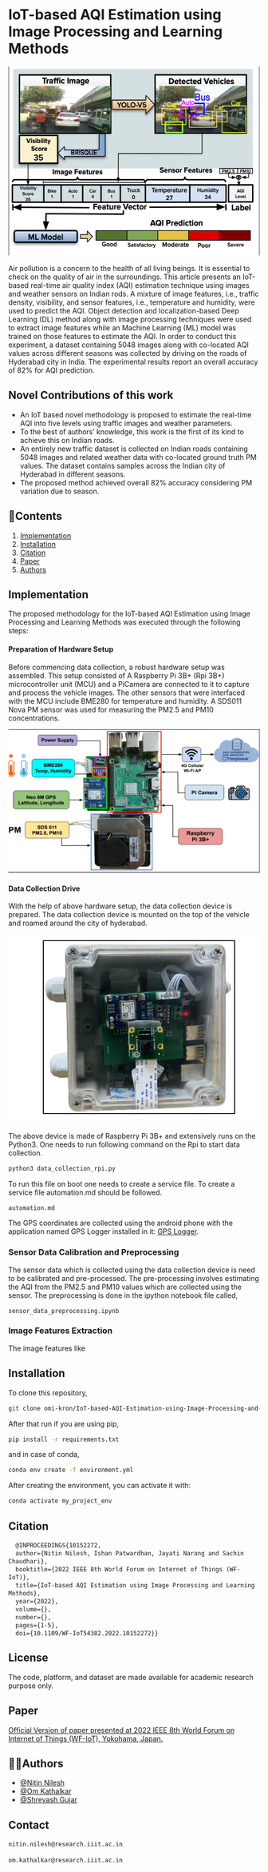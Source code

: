 
# IoT-based AQI Estimation using Image Processing and Learning Methods

![Algorithmic Pipeline](/algorithm_pipeline.png)

Air pollution is a concern to the health of all
living beings. It is essential to check on the quality of air in
the surroundings. This article presents an IoT-based real-time
air quality index (AQI) estimation technique using images and
weather sensors on Indian rods. A mixture of image features,
i.e., traffic density, visibility, and sensor features, i.e., temperature
and humidity, were used to predict the AQI. Object detection and
localization-based Deep Learning (DL) method along with image
processing techniques were used to extract image features while
an Machine Learning (ML) model was trained on those features
to estimate the AQI. In order to conduct this experiment, a
dataset containing 5048 images along with co-located AQI values
across different seasons was collected by driving on the roads
of Hyderabad city in India. The experimental results report an
overall accuracy of 82% for AQI prediction.


## Novel Contributions of this work

- An IoT based novel methodology is proposed to estimate the real-time AQI into five levels using traffic images and weather parameters. 
- To the best of authors’ knowledge, this work is the first of its kind to achieve this on Indian roads.
- An entirely new traffic dataset is collected on Indian roads containing 5048 images and related weather data with co-located ground truth PM values. The dataset contains samples across the Indian city of Hyderabad in different seasons.
- The proposed method achieved overall 82% accuracy considering PM variation due to season.


## 🌱Contents

1. [Implementation](#Implementation)
2. [Installation](#Installation)
3. [Citation](#Citation)
4. [Paper](#Paper)
5. [Authors](#Authors)
## Implementation

The proposed methodology for the IoT-based AQI Estimation using Image Processing and Learning Methods was executed through the following steps:

#### Preparation of Hardware Setup

Before commencing data collection, a robust hardware setup was assembled. This setup consisted of A Raspberry Pi 3B+ (Rpi 3B+) microcontroller unit (MCU) and a PiCamera are connected to it to capture and process the vehicle images. The other sensors that were interfaced with the MCU include BME280 for temperature and humidity. A SDS011 Nova PM sensor was used for measuring the PM2.5 and PM10 concentrations.

![Hardware Setup](/hardware.png)

#### Data Collection Drive

With the help of above hardware setup, the data collection device is prepared. The data collection device is mounted on the top of the vehicle and roamed around the city of hyderabad.

![Data Collection Device](/AQI_node.png)

The above device is made of Raspberry Pi 3B+ and extensively runs on the Python3. One needs to run following command on the Rpi to start data collection.

```Python
python3 data_collection_rpi.py

```
To run this file on boot one needs to create a service file. To create a service file automation.md should be followed.

```
automation.md
```

The GPS coordinates are collected using the android phone with the application named GPS Logger installed in it: [GPS Logger](https://play.google.com/store/apps/details?id=eu.basicairdata.graziano.gpslogger&hl=en&gl=US).

### Sensor Data Calibration and Preprocessing

The sensor data which is collected using the data collection device is need to be calibrated and pre-processed. The pre-processing involves estimating the AQI from the PM2.5 and PM10 values which are collected using the sensor. The preprocessing is done in the ipython notebook file called,

```
sensor_data_preprocessing.ipynb
```

### Image Features Extraction

The image features like 



## Installation

To clone this repository, 

```bash
git clone omi-kron/IoT-based-AQI-Estimation-using-Image-Processing-and-Learning-Methods
```
After that run if you are using pip,

```bash
pip install -r requirements.txt
```

and in case of conda,

```bash
conda env create -f environment.yml

```
After creating the environment, you can activate it with:

```bash
conda activate my_project_env
```
## Citation

```
  @INPROCEEDINGS{10152272,
  author={Nitin Nilesh, Ishan Patwardhan, Jayati Narang and Sachin Chaudhari},
  booktitle={2022 IEEE 8th World Forum on Internet of Things (WF-IoT)}, 
  title={IoT-based AQI Estimation using Image Processing and Learning Methods}, 
  year={2022},
  volume={},
  number={},
  pages={1-5},
  doi={10.1109/WF-IoT54382.2022.10152272}}
```
## License

The code, platform, and dataset are made available for academic research purpose only.

## Paper

[Official Version of paper presented at 2022 IEEE 8th World Forum on Internet of Things (WF-IoT), Yokohama, Japan.](https://ieeexplore.ieee.org/document/10152272)
## 👨‍🏫Authors

- [@Nitin Nilesh](https://github.com/Pi-Rasp)
- [@Om Kathalkar](https://github.com/omi-kron)
- [@Shreyash Gujar](https://github.com/ShreyashGujar)
## Contact

```
nitin.nilesh@research.iiit.ac.in

om.kathalkar@research.iiit.ac.in
```
